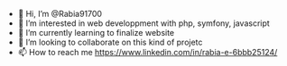 - 👋 Hi, I’m @Rabia91700
- 👀 I’m interested in web developpment with php, symfony, javascript
- 🌱 I’m currently learning to finalize website
- 💞️ I’m looking to collaborate on this kind of projetc
- 📫 How to reach me https://www.linkedin.com/in/rabia-e-6bbb25124/

<!---
Rabia91700/Rabia91700 is a ✨ special ✨ repository because its `README.md` (this file) appears on your GitHub profile.
You can click the Preview link to take a look at your changes.
--->






